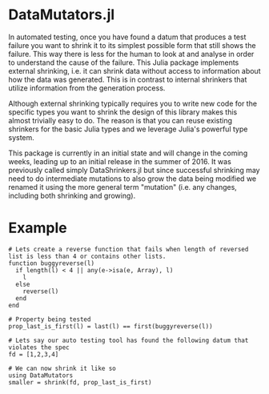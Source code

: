 DataMutators.jl
===============

In automated testing, once you have found a datum that produces a test failure you want to shrink it to its simplest possible form that still shows the failure. This way there is less for the human to look at and analyse in order to understand the cause of the failure. This Julia package implements external shrinking, i.e. it can shrink data without access to information about how the data was generated. This is in contrast to internal shrinkers that utilize information from the generation process.

Although external shrinking typically requires you to write new code for the specific types you want to shrink the design of this library makes this almost trivially easy to do. The reason is that you can reuse existing shrinkers for the basic Julia types and we leverage Julia's powerful type system.

This package is currently in an initial state and will change in the coming weeks, leading up to an initial release in the summer of 2016. It was previously called simply DataShrinkers.jl but since successful shrinking may need to do intermediate mutations to also grow the data being modified we renamed it using the more general term "mutation" (i.e. any changes, including both shrinking and growing).

# Example

```
# Lets create a reverse function that fails when length of reversed list is less than 4 or contains other lists.
function buggyreverse(l)
  if length(l) < 4 || any(e->isa(e, Array), l)
    l
  else
    reverse(l)
  end
end

# Property being tested
prop_last_is_first(l) = last(l) == first(buggyreverse(l))

# Lets say our auto testing tool has found the following datum that violates the spec
fd = [1,2,3,4]

# We can now shrink it like so
using DataMutators
smaller = shrink(fd, prop_last_is_first)
```